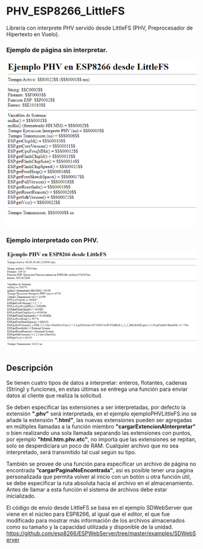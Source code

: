# PHV_ESP8266_LittleFS
Librería con interprete PHV servido desde LittleFS (PHV, Preprocesador de Hipertexto en Vuelo).

### Ejemplo de página sin interpretar.

![Screenshot](https://raw.githubusercontent.com/gonzalocargut/PHV_ESP8266_LittleFS/main/ejemplo%20sin%20interpretar.png)

### Ejemplo interpretado con PHV.

![Screenshot](https://raw.githubusercontent.com/gonzalocargut/PHV_ESP8266_LittleFS/main/ejemplo%20interpretado.png)

## Descripción

Se tienen cuatro tipos de datos a interpretar: enteros, flotantes, cadenas (String) y funciones, en estas últimas se entrega una función para enviar datos al cliente que realiza la solicitud.

Se deben especificar las extensiones a ser interpretadas, por defecto la extensión **".phv"** será interpretada, en el ejemplo ejemploPHVLittleFS.ino se añade la extensión **".html"**, las nuevas extensiones pueden ser agregadas en múltiples llamadas a la función miembro **"cargarExtencionAInterpretar"** o bien realizando una sola llamada separando las extensiones con puntos, por ejemplo **"html.htm.phv.etc"**, no importa que las extensiones se repitan, solo se desperdiciara un poco de RAM. Cualquier archivo que no sea interpretado, será transmitido tal cual según su tipo.

También se provee de una función para especificar un archivo de página no encontrada **”cargarPaginaNoEncontrada”**, así es posible tener una pagina personalizada que permita volver al inicio con un botón u otra función útil, se debe especificar la ruta absoluta hacia el archivo en el almacenamiento. Antes de llamar a esta función el sistema de archivos debe estar inicializado.

El código de envío desde LittleFS se basa en el ejemplo SDWebServer que viene en el núcleo para ESP8266, al igual que el editor, el que fue modificado para mostrar más información de los archivos almacenados como su tamaño y la capacidad utilizada y disponible de la unidad.
https://github.com/esp8266/ESPWebServer/tree/master/examples/SDWebServer
